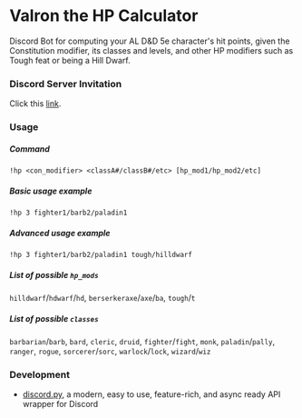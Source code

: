 # Valron the HP Calculator

Discord Bot for computing your AL D&amp;D 5e character's hit points, given the Constitution modifier, its classes and levels, and other HP modifiers such as Tough feat or being a Hill Dwarf.

### Discord Server Invitation

Click this [link](https://discordapp.com/api/oauth2/authorize?client_id=666625461811413008&permissions=11264&scope=bot).

### Usage

##### Command

`!hp <con_modifier> <classA#/classB#/etc> [hp_mod1/hp_mod2/etc]`

##### Basic usage example

`!hp 3 fighter1/barb2/paladin1`

##### Advanced usage example

`!hp 3 fighter1/barb2/paladin1 tough/hilldwarf`

##### List of possible `hp_mods`

`hilldwarf`/`hdwarf`/`hd`, `berserkeraxe`/`axe`/`ba`, `tough`/`t`

##### List of possible `classes`

`barbarian`/`barb`, `bard`, `cleric`, `druid`, `fighter`/`fight`, `monk`, `paladin`/`pally`, `ranger`, `rogue`, `sorcerer`/`sorc`, `warlock`/`lock`, `wizard`/`wiz`

### Development

- [discord.py](https://discordpy.readthedocs.io/en/latest/), a modern, easy to use, feature-rich, and async ready API wrapper for Discord
